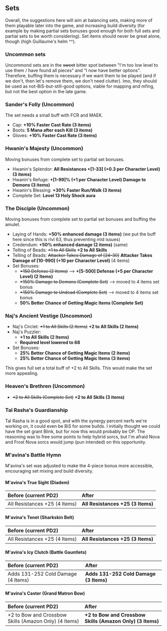 ## Sets

Overall, the suggestions here will aim at balancing sets, making more of them playable later into the game, and increasing build diversity (for example by making partial sets bonuses good enough for both full sets and partial sets to be worth considering). Set items should never be great alone, though (high Guillaume's helm ^^).

### Uncommon sets

Uncommond sets are in the ~~sweet~~ bitter spot between "I'm too low level to use them / have found all pieces" and "I now have better options". Therefore, buffing them is necessary if we want them to be played (and if we don't, then let's remove them, we don't need clutter). Imo, they should be used as not-BiS-but-still-good options, viable for mapping and mfing, but not the best option in the late game.

### Sander's Folly (Uncommon)

The set needs a small buff with FCR and MAEK.

- Cap: **+10% Faster Cast Rate (3 items)**
- Boots: **5 Mana after each Kill (3 items)**
- Gloves: **+10% Faster Cast Rate (3 items)**

### Hwanin's Majesty (Uncommon)

Moving bonuses from complete set to partial set bonuses.

- Hwanin's Splendor: **All Resistances +[1-33] (+0.3 per Character Level) (3 items)**
- Hwanin's Refuge: **+[1-99]% (+1 per Character Level) Damage to Demons (3 items)**
- Hwanin's Blessing: **+30% Faster Run/Walk (3 items)**
- Complete Set: **Level 13 Holy Shock aura**

### The Disciple (Uncommon)

Moving bonuses from complete set to partial set bonuses and buffing the amulet.

- Laying of Hands: **+50% enhanced damage (3 items)** (we put the buff here since this is rlvl 63, thus preventing mld issues)
- Credendum: **+50% enhanced damage (2 items)** (same)
- Telling of Beads: ~~+1 to All Skills~~ **+2 to All Skills**
- Telling of Beads: ~~Attacker Takes Damage of [24-30]~~ **Attacker Takes Damage of [10-990] (+10 per Character Level)** (4 items)
- Set Bonuses:
  - ~~+150 Defense (2 Items)~~ --> **+[5-500] Defense (+5 per Character Level) (2 Items)**
  - ~~+150% Damage to Demons (Complete Set)~~ --> moved to 4 items set bonus
  - ~~+150% Damage to Undead (Complete Set)~~ --> moved to 4 items set bonus
  - **50% Better Chance of Getting Magic Items (Complete Set)**

### Naj's Ancient Vestige (Uncommon)

- Naj's Circlet: ~~+1 to All Skills (2 Items)~~ **+2 to All Skills (2 Items)**
- Naj's Puzzler:
  - **+1 to All Skills (2 Items)**
  - **Required level lowered to 68**
- Set Bonuses:
  - **25% Better Chance of Getting Magic Items (2 items)**
  - **25% Better Chance of Getting Magic Items (3 items)**

This gives full set a total buff of +2 to All Skills. This would make the set more appealing.

### Heaven's Brethren (Uncommon)

- ~~+2 to All Skills (Complete Set)~~ **+2 to All Skills (3 items)**

### Tal Rasha's Guardianship

Tal Rasha is in a good spot, and with the synergy percent nerfs we're working on, it could even be BiS for some builds. I initially thought we could have the set grant Blink, but for now this would probably be OP. The reasoning was to free some points to help hybrid sorcs, but I'm afraid Nova and Frost Nova sorcs would jump (pun intended) on this opportunity.

### M'avina's Battle Hymn

M'avina's set was adjusted to make the 4-piece bonus more accessible, encouraging set mixing and build diversity.

#### M'avina's True Sight (Diadem)

| Before (current PD2)                      | After                                    |
|:------------------------------------------|:-----------------------------------------|
| All Resistances +25 (4 Items)             | **All Resistances +25 (3 Items)**        |

#### M'avina's Tenet (Sharkskin Belt)

| Before (current PD2)                      | After                                    |
|:------------------------------------------|:-----------------------------------------|
| All Resistances +25 (4 Items)             | **All Resistances +25 (3 Items)**        |

#### M'avina's Icy Clutch (Battle Gauntlets)

| Before (current PD2)                      | After                                    |
|:------------------------------------------|:-----------------------------------------|
| Adds 131-252 Cold Damage (4 Items)        | **Adds 131-252 Cold Damage (3 Items)**   |

#### M'avina's Caster (Grand Matron Bow)

| Before (current PD2)                                     | After                                                   |
|:---------------------------------------------------------|:---------------------------------------------------------|
| +2 to Bow and Crossbow Skills (Amazon Only) (4 Items)    | **+2 to Bow and Crossbow Skills (Amazon Only) (3 Items)** |

